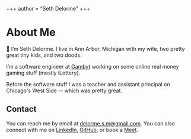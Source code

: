 +++
author = "Seth Delorme"
+++

# About Me

👋 I’m Seth Delorme. I live in Ann Arbor, Michigan with my wife, two pretty great tiny kids, and two doods.

I’m a software engineer at [Gambyt](https://www.gambyt.com/) working on some online real money gaming stuff (mostly iLottery).

Before the software stuff I was a teacher and assistant principal on Chicago's West Side -- which was pretty great.

## Contact

You can reach me by email at [delorme.s.m@gmail.com](mailto:delorme.s.m@gmail.com). You can also connect with me on [LinkedIn](https://www.linkedin.com/in/seth-delorme), [GitHub](https://github.com/sdelorme), or book a [Meet](https://calendar.google.com/calendar/u/0/appointments/AcZssZ0jqXCNNiB3ZOxJPBcnO-pcg-rPVzDko1ztfQU=).
